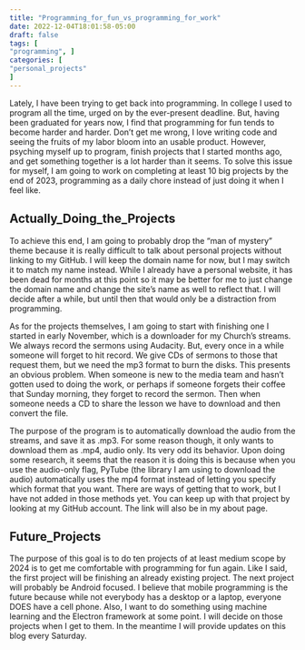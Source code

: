 ```yaml
---
title: "Programming_for_fun_vs_programming_for_work"
date: 2022-12-04T18:01:58-05:00
draft: false
tags: [
"programming", ]
categories: [
"personal_projects"
]
---
```


Lately, I have been trying to get back into programming. In college I used to program all the time, urged on by the ever-present deadline. But, having been graduated for years now, I find that programming for fun tends to become harder and harder. Don’t get me wrong, I love writing code and seeing the fruits of my labor bloom into an usable product. However, psyching myself up to program, finish projects that I started months ago, and get something together is a lot harder than it seems. To solve this issue for myself, I am going to work on completing at least 10 big projects by the end of 2023, programming as a daily chore instead of just doing it when I feel like.


## Actually_Doing_the_Projects

To achieve this end, I am going to probably drop the “man of mystery” theme because it is really difficult to talk about personal projects without linking to my GitHub. I will keep the domain name for now, but I may switch it to match my name instead. While I already have a personal website, it has been dead for months at this point so it may be better for me to just change the domain name and change the site’s name as well to reflect that. I will decide after a while, but until then that would only be a distraction from programming.

As for the projects themselves, I am going to start with finishing one I started in early November, which is a downloader for my Church’s streams. We always record the sermons using Audacity. But, every once in a while someone will forget to hit record. We give CDs of sermons to those that request them, but we need the mp3 format to burn the disks. This presents an obvious problem. When someone is new to the media team and hasn’t gotten used to doing the work, or perhaps if someone forgets their coffee that Sunday morning, they forget to record the sermon. Then when someone needs a CD to share the lesson we have to download and then convert the file.

The purpose of the program is to automatically download the audio from the streams, and save it as .mp3. For some reason though, it only wants to download them as .mp4, audio only. Its very odd its behavior. Upon doing some research, it seems that the reason it is doing this is because when you use the audio-only flag, PyTube (the library I am using to download the audio) automatically uses the mp4 format instead of letting you specify which format that you want. There are ways of getting that to work, but I have not added in those methods yet. You can keep up with that project by looking at my GitHub account. The link will also be in my about page.

## Future_Projects

The purpose of this goal is to do ten projects of at least medium scope by 2024 is to get me comfortable with programming for fun again. Like I said, the first project will be finishing an already existing project. The next project will probably be Android focused. I believe that mobile programming is the future because while not everybody has a desktop or a laptop, everyone DOES have a cell phone. Also, I want to do something using machine learning and the Electron framework at some point. I will decide on those projects when I get to them. In the meantime I will provide updates on this blog every Saturday.